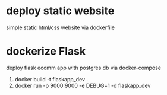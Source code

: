 # deploy static website
simple static html/css website via dockerfile

# dockerize Flask
deploy flask ecomm app with postgres db via docker-compose
1. docker build -t flaskapp_dev .
2. docker run -p 9000:9000 -e DEBUG=1 -d flaskapp_dev